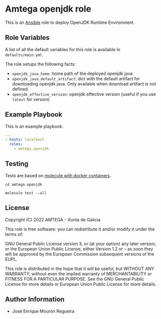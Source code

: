 # Amtega openjdk role

This is an [Ansible](http://www.ansible.com) role to deploy OpenJDK Runtime Environment.

## Role Variables

A list of all the default variables for this role is available in `defaults/main.yml`.

The role setups the following facts:

- `openjdk_java_home`: home path of the deployed openjdk java
- `openjdk_java_default_artifact`: dict with the default artifact for downloading openjdk java. Only available when download artifact is not defined.
- `openjdk_effective_version`: openjdk effective version (useful if you use `latest` for version)

## Example Playbook

This is an example playbook:

``` yaml
---
- hosts: localhost
  roles:  
    - amtega.openjdk
```

## Testing

Tests are based on [molecule with docker containers](https://molecule.readthedocs.io/en/latest/installation.html).

```shell
cd amtega.openjdk

molecule test --all
```

## License

Copyright (C) 2022 AMTEGA - Xunta de Galicia

This role is free software: you can redistribute it and/or modify it under the terms of:

GNU General Public License version 3, or (at your option) any later version; or the European Union Public License, either Version 1.2 or – as soon they will be approved by the European Commission ­subsequent versions of the EUPL.

This role is distributed in the hope that it will be useful, but WITHOUT ANY WARRANTY; without even the implied warranty of MERCHANTABILITY or FITNESS FOR A PARTICULAR PURPOSE.  See the GNU General Public License for more details or European Union Public License for more details.

## Author Information

- José Enrique Mourón Regueira
